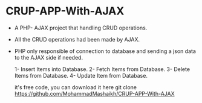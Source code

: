 # CRUP-APP-With-AJAX
- A PHP- AJAX project that handling CRUD operations.
- All the CRUD operations had been made by AJAX.
- PHP only responsible of connection to database and sending a json data to the AJAX side if needed.

  1- Insert Items into Database.
  2- Fetch Items from Database.
  3- Delete Items from Database.
  4- Update Item from Database.


  it's free code, you can download it here
  git clone https://github.com/MohammadMashaikh/CRUP-APP-With-AJAX
